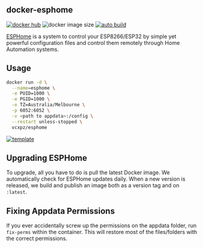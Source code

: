 ## docker-esphome

[![docker hub](https://img.shields.io/badge/docker_hub-link-blue?style=for-the-badge&logo=docker)](https://hub.docker.com/r/vcxpz/esphome) ![docker image size](https://img.shields.io/docker/image-size/vcxpz/esphome?style=for-the-badge&logo=docker) [![auto build](https://img.shields.io/badge/docker_builds-automated-blue?style=for-the-badge&logo=docker?color=d1aa67)](https://github.com/hydazz/docker-esphome/actions?query=workflow%3A"Auto+Builder+CI")

[ESPHome](https://esphome.io/) is a system to control your ESP8266/ESP32 by simple yet powerful configuration files and control them remotely through Home Automation systems.

## Usage

```bash
docker run -d \
  --name=esphome \
  -e PUID=1000 \
  -e PGID=1000 \
  -e TZ=Australia/Melbourne \
  -p 6052:6052 \
  -v <path to appdata>:/config \
  --restart unless-stopped \
  vcxpz/esphome
```

[![template](https://img.shields.io/badge/unraid_template-ff8c2f?style=for-the-badge&logo=docker?color=d1aa67)](https://github.com/hydazz/docker-templates/blob/main/hydaz/esphome.xml)

## Upgrading ESPHome

To upgrade, all you have to do is pull the latest Docker image. We automatically check for ESPHome updates daily. When a new version is released, we build and publish an image both as a version tag and on `:latest`.

## Fixing Appdata Permissions

If you ever accidentally screw up the permissions on the appdata folder, run `fix-perms` within the container. This will restore most of the files/folders with the correct permissions.
